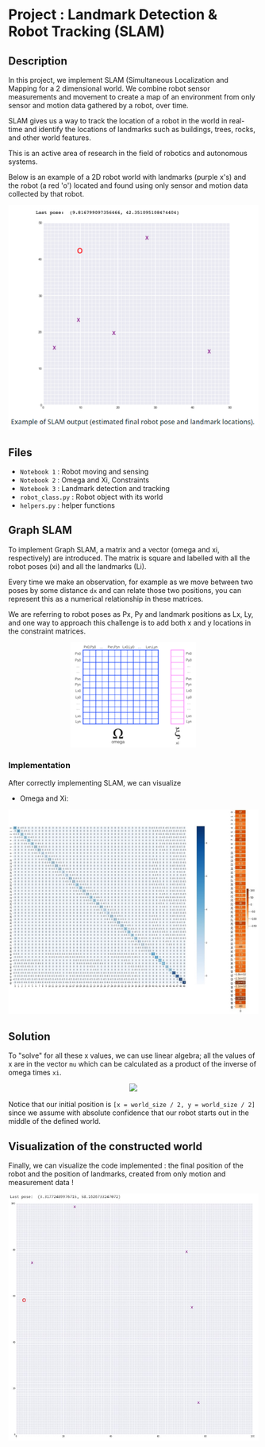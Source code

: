 # Project : Landmark Detection & Robot Tracking (SLAM)

## Description

In this project, we implement SLAM (Simultaneous Localization and Mapping for a 2 dimensional world.
We combine robot sensor measurements and movement to create a map of an environment from only sensor and motion
data gathered by a robot, over time. 

SLAM gives us a way to track the location of a robot in the world in real-time and identify the locations of landmarks such as buildings, trees, rocks, and other world features.

This is an active area of research in the field of robotics and autonomous systems.

Below is an example of a 2D robot world with landmarks (purple x's) and the robot (a red 'o') located and found using only sensor and motion data collected by that robot.

<p align="center">
  <img src="images/description.PNG">
</p>

## Files

- `Notebook 1` : Robot moving and sensing
- `Notebook 2` : Omega and Xi, Constraints
- `Notebook 3` : Landmark detection and tracking
- `robot_class.py` : Robot object with its world
- `helpers.py` : helper functions

## Graph SLAM

To implement Graph SLAM, a matrix and a vector (omega and xi, respectively) are introduced. 
The matrix is square and labelled with all the robot poses (xi) and all the landmarks (Li).

Every time we make an observation, for example as we move between two poses by some distance
`dx` and can relate those two positions, you can represent this as a numerical relationship in these
matrices.

We are referring to robot poses as Px, Py and landmark positions as Lx, Ly, and one way to approach this challenge is to add both x and y locations in the constraint matrices.

<p align="center">
  <img src="images/constraints2D.png" width=50% height=50%>
</p>

### Implementation

After correctly implementing SLAM, we can visualize 

- Omega and Xi: 
<p align="center">
  <img src="images/omega_xi.jpg">
</p>

## Solution 
To "solve" for all these x values, we can use linear algebra; all the values of x are in the vector `mu` which can be calculated as a product of the inverse of omega times `xi`.

<p align="center">
  <img src="images/solution_clean.jpg">
</p>

Notice that our initial position is `[x = world_size / 2, y = world_size / 2]` since we assume
with absolute confidence that our robot starts out in the middle of the defined world.

## Visualization of the constructed world

Finally, we can visualize the code implemented : the final position of the robot
and the position of landmarks, created from only motion and measurement data ! 

<p align="center">
  <img src="images/slam_result.jpg">
</p>
